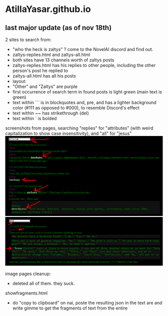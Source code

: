 # AtillaYasar.github.io

## last major update (as of nov 18th)  
2 sites to search from:  
- "who the heck is zaltys" ? come to the NovelAI discord and find out.
- zaltys-replies.html and zaltys-all.html  
- both sites have 13 channels worth of zaltys posts  
- zaltys-replies.html has his replies to other people, including the other person's post he replied to  
- zaltys-all.html has all his posts  
- layout:  
- "Other" and "Zaltys" are purple  
- first occurrence of search term in found posts is light green (main text is green)  
- text within ``` is in blockquotes and, pre, and has a lighter background color (#111 as opposed to #000), to resemble Discord's effect  
- text within ~~ has strikethrough (del)  
- text within ` is bolded  

screenshots from pages, searching "replies" for "attributes" (with weird capitalization to show case insensitivity), and "all" for "jesus"
<img src="replies-screenshot.bmp">
<img src="all-screenshot.bmp">

image pages cleanup:
- deleted all of them. they suck.

showfragments.html
- do "copy to clipboard" on nai, poste the resulting json in the text are and write gimme to get the fragments of text from the entire 